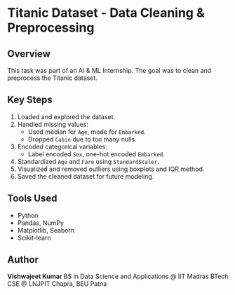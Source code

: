 # Titanic Dataset - Data Cleaning & Preprocessing

## Overview
This task was part of an AI & ML Internship. The goal was to clean and preprocess the Titanic dataset.

## Key Steps
1. Loaded and explored the dataset.
2. Handled missing values:
   - Used median for `Age`, mode for `Embarked`.
   - Dropped `Cabin` due to too many nulls.
3. Encoded categorical variables:
   - Label encoded `Sex`, one-hot encoded `Embarked`.
4. Standardized `Age` and `Fare` using `StandardScaler`.
5. Visualized and removed outliers using boxplots and IQR method.
6. Saved the cleaned dataset for future modeling.

## Tools Used
- Python
- Pandas, NumPy
- Matplotlib, Seaborn
- Scikit-learn

## Author
**Vishwajeet Kumar**
BS in Data Science and Applications @ IIT Madras
BTech CSE @ LNJPIT Chapra, BEU Patna
